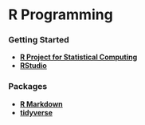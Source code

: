# R Programming

### Getting Started

- **<a href="https://www.r-project.org/">R Project for Statistical Computing</a>**
- **<a href="https://www.rstudio.com/">RStudio</a>**


### Packages

- **<a href="http://rmarkdown.rstudio.com/">R Markdown</a>**
- **<a href="http://tidyverse.org/">tidyverse</a>**